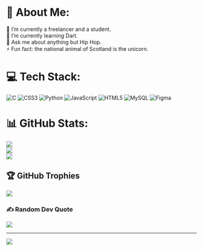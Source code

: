# 💫 About Me:
🔭 I’m currently a freelancer and a student.<br>🌱 I’m currently learning Dart.<br>💬 Ask me about anything but Hip Hop.<br>⚡ Fun fact: the national animal of Scotland is the unicorn.


# 💻 Tech Stack:
![C](https://img.shields.io/badge/c-%2300599C.svg?style=for-the-badge&logo=c&logoColor=white) ![CSS3](https://img.shields.io/badge/css3-%231572B6.svg?style=for-the-badge&logo=css3&logoColor=white) ![Python](https://img.shields.io/badge/python-3670A0?style=for-the-badge&logo=python&logoColor=ffdd54) ![JavaScript](https://img.shields.io/badge/javascript-%23323330.svg?style=for-the-badge&logo=javascript&logoColor=%23F7DF1E) ![HTML5](https://img.shields.io/badge/html5-%23E34F26.svg?style=for-the-badge&logo=html5&logoColor=white) ![MySQL](https://img.shields.io/badge/mysql-%2300000f.svg?style=for-the-badge&logo=mysql&logoColor=white) ![Figma](https://img.shields.io/badge/figma-%23F24E1E.svg?style=for-the-badge&logo=figma&logoColor=white)
# 📊 GitHub Stats:
![](https://github-readme-stats.vercel.app/api?username=Ruple&theme=dark&hide_border=false&include_all_commits=true&count_private=true)<br/>
![](https://github-readme-streak-stats.herokuapp.com/?user=Ruple&theme=dark&hide_border=false)<br/>
![](https://github-readme-stats.vercel.app/api/top-langs/?username=Ruple&theme=dark&hide_border=false&include_all_commits=true&count_private=true&layout=compact)

## 🏆 GitHub Trophies
![](https://github-profile-trophy.vercel.app/?username=Ruple&theme=dark&no-frame=true&no-bg=false&margin-w=4)

### ✍️ Random Dev Quote
![](https://quotes-github-readme.vercel.app/api?type=horizontal&theme=dark)

---
[![](https://visitcount.itsvg.in/api?id=Ruple&icon=1&color=12)](https://visitcount.itsvg.in)

<!-- Proudly created with GPRM ( https://gprm.itsvg.in ) -->
